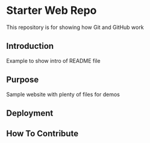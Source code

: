 # Starter Web Repo

This repository is for showing how Git and GitHub work

## Introduction

Example to show intro of README file

## Purpose

Sample website with plenty of files for demos

## Deployment

## How To Contribute